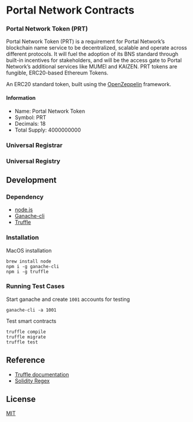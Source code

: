 # Portal Network Contracts

### Portal Network Token (PRT)
Portal Network Token (PRT) is a requirement for Portal Network’s blockchain name service to be decentralized, scalable and operate across different protocols. It will fuel the adoption of its BNS standard through built-in incentives for stakeholders, and will be the access gate to Portal Network’s additional services like MUMEI and KAIZEN. PRT tokens are fungible, ERC20-based Ethereum Tokens.  
  
An ERC20 standard token, built using the [OpenZeppelin](https://github.com/OpenZeppelin/openzeppelin-solidity) framework.

#### Information
- Name: Portal Network Token
- Symbol: PRT
- Decimals: 18
- Total Supply: 4000000000

### Universal Registrar

### Universal Registry

## Development

### Dependency
- [node.js](https://nodejs.org/en/)
- [Ganache-cli](https://github.com/trufflesuite/ganache-cli)
- [Truffle](http://truffleframework.com/docs/getting_started/installation)

### Installation

MacOS installation
```
brew install node
npm i -g ganache-cli
npm i -g truffle
```

### Running Test Cases

Start ganache and create `1001` accounts for testing

```
ganache-cli -a 1001
```

Test smart contracts

```
truffle compile
truffle migrate
truffle test
```

## Reference
- [Truffle documentation](http://truffleframework.com/docs/)
- [Solidity Regex](https://github.com/gnidan/solregex)

## License
[MIT](./LICENSE)

